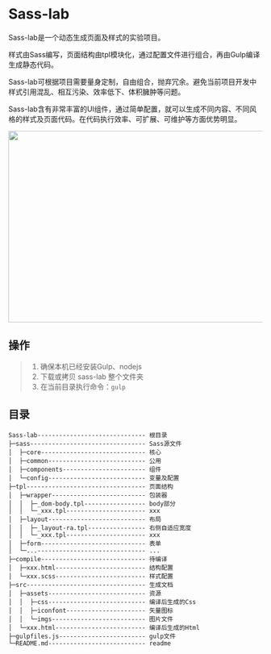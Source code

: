 # Sass-lab

Sass-lab是一个动态生成页面及样式的实验项目。

样式由Sass编写，页面结构由tpl模块化，通过配置文件进行组合，再由Gulp编译生成静态代码。

Sass-lab可根据项目需要量身定制，自由组合，抛弃冗余。避免当前项目开发中样式引用混乱、相互污染、效率低下、体积臃肿等问题。

Sass-lab含有非常丰富的UI组件，通过简单配置，就可以生成不同内容、不同风格的样式及页面代码。在代码执行效率、可扩展、可维护等方面优势明显。

<img src="https://raw.githubusercontent.com/tony903/Sass-lab/master/src/assets/imgs/sass-lab.png" width="880" height="380" />

## 操作

> 1. 确保本机已经安装Gulp、nodejs
> 2. 下载或拷贝 sass-lab 整个文件夹
> 3. 在当前目录执行命令：`gulp`

## 目录

	Sass-lab------------------------------ 根目录   
	├─sass-------------------------------- Sass源文件 
	│  ├─core----------------------------- 核心 
	│  ├─common--------------------------- 公用 
	│  ├─components----------------------- 组件 
	│  └─config--------------------------- 变量及配置
	├─tpl--------------------------------- 页面结构 
	│  ├─wrapper-------------------------- 包装器 
	│  │  ├─_dom-body.tpl----------------- body部分 
	│  │  └─_xxx.tpl---------------------- xxx 
	│  ├─layout--------------------------- 布局 
	│  │  ├─_layout-ra.tpl---------------- 右侧自适应宽度   
	│  │  └─_xxx.tpl---------------------- xxx 
	│  ├─form----------------------------- 表单
	│  └─...------------------------------ ...
	├─compile----------------------------- 待编译 
	│  ├─xxx.html------------------------- 结构配置 
	│  └─xxx.scss------------------------- 样式配置 
	├─src--------------------------------- 生成文档
	│  ├─assets--------------------------- 资源
	│  │  ├─css--------------------------- 编译后生成的Css
	│  │  ├─iconfont---------------------- 矢量图标
	│  │  └─imgs-------------------------- 图片文件
	│  └─xxx.html------------------------- 编译后生成的Html
	├─gulpfiles.js------------------------ gulp文件 
	└─README.md--------------------------- readme

